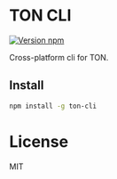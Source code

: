 # TON CLI

[![Version npm](https://img.shields.io/npm/v/ton.svg?logo=npm)](https://www.npmjs.com/package/ton)

Cross-platform cli for TON.

## Install

```bash
npm install -g ton-cli
```

# License

MIT
